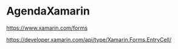 # AgendaXamarin


https://www.xamarin.com/forms

https://developer.xamarin.com/api/type/Xamarin.Forms.EntryCell/
